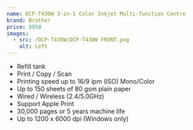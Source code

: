 ```yaml
---
name: DCP-T430W 3-in-1 Color Inkjet Multi-function Centre
brand: Brother
price: 8950
images:
  - src: /DCP-T430W/DCP-T430W FRONT.png
    alt: Left
---
```


* Refill tank
* Print / Copy / Scan
* Printing speed up to 16/9 ipm (ISO) Mono/Color
* Up to 150 sheets of 80 gsm plain paper
* Wired / Wireless (2.4/5.0GHz)
* Support Apple Print
* 30,000 pages or  5 years machine life
* Up to 1200 x 6000 dpi (Windows only)

